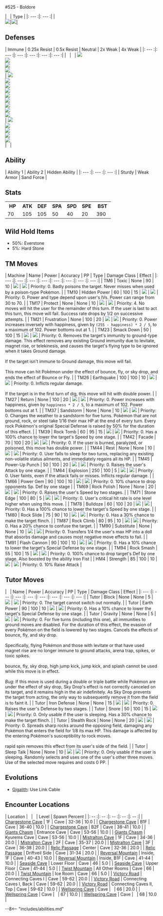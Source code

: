 #525 - Boldore

| &nbsp; | Type |
|: --- :|: --- :|
|<br>![][525_base]|![][rock]|


## Defenses

| Immune | 0.25x Resist | 0.5x Resist | Neutral | 2x Weak  | 4x Weak |
|: --- :|: --- :|: --- :|: --- :|: --- :|: --- :|
| &nbsp; | &nbsp; | ![][normal]<br>![][fire]<br>![][poison]<br>![][flying]<br> | ![][electric]<br>![][ice]<br>![][psychic]<br>![][bug]<br>![][rock]<br>![][ghost]<br>![][dragon]<br>![][dark]<br>![][fairy]<br> | ![][water]<br>![][grass]<br>![][fighting]<br>![][ground]<br>![][steel]<br> | &nbsp; |


## Ability
| Ability 1 | Ability 2 | Hidden Ability |
|: --- :|: --- :|: --- :|
| Sturdy | Weak Armor | Sand Force |


## Stats
<table><tr><th style="width:14%;align:center;vertical-align: middle;">HP</th><th style="width:14%;align:center;vertical-align: middle;">ATK</th><th style="width:14%;align:center;vertical-align: middle;">DEF</th><th style="width:14%;align:center;vertical-align: middle;">SPA</th><th style="width:14%;align:center;vertical-align: middle;">SPD</th><th style="width:14%;align:center;vertical-align: middle;">SPE</th><th style="width:16%;align:center;vertical-align: middle;">BST</th></tr>
<tr><td style="width:14%;align:center;vertical-align: bottom;">70</td><td style="width:14%;align:center;vertical-align: bottom;">105</td><td style="width:14%;align:center;vertical-align: bottom;">105</td><td style="width:14%;align:center;vertical-align: bottom;">50</td><td style="width:14%;align:center;vertical-align: bottom;">40</td><td style="width:14%;align:center;vertical-align: bottom;">20</td><td style="width:16%;align:center;vertical-align: bottom;">390</td></tr></table>


## Wild Hold Items
- 50%: Everstone
- 5%: Hard Stone

## TM Moves
| Machine | Name | Power | Accuracy | PP | Type | Damage Class | Effect |
|: --- :|: --- :|: --- :|: --- :|: --- :|: --- :|: --- :|: --- :|
| TM6 | Toxic | None | 90 | 10 | ![][poison] | ![][status] | Priority: 0. Badly poisons the target.  Never misses when used by a poison-type Pokémon. |
| TM10 | Hidden Power | 60 | 100 | 15 | ![][normal] | ![][special] | Priority: 0. Power and type depend upon user's IVs. Power can range from 30 to 70. |
| TM17 | Protect | None | None | 10 | ![][normal] | ![][status] | Priority: 4. No moves will hit the user for the remainder of this turn. If the user is last to act this turn, this move will fail. Success rate drops by 1/2 on successive attempts. |
| TM21 | Frustration | None | 100 | 20 | ![][normal] | ![][physical] | Priority: 0. Power increases inversely with happiness, given by `(255 - happiness) * 2 / 5`, to a maximum of 102.  Power bottoms out at 1. |
| TM23 | Smack Down | 50 | 100 | 15 | ![][rock] | ![][physical] | Priority: 0. Removes the target's immunity to ground-type damage.  This effect removes any existing Ground immunity due to levitate, magnet rise, or telekinesis, and causes the target's flying type to be ignored when it takes Ground damage.<br><br>If the target isn't immune to Ground damage, this move will fail.<br><br>This move can hit Pokémon under the effect of bounce, fly, or sky drop, and ends the effect of Bounce or Fly. |
| TM26 | Earthquake | 100 | 100 | 10 | ![][ground] | ![][physical] | Priority: 0. Inflicts regular damage.<br><br>If the target is in the first turn of dig, this move will hit with double power. |
| TM27 | Return | None | 100 | 20 | ![][normal] | ![][physical] | Priority: 0. Power increases with happiness, given by `happiness * 2 / 5`, to a maximum of 102.  Power bottoms out at 1. |
| TM37 | Sandstorm | None | None | 10 | ![][rock] | ![][status] | Priority: 0. Changes the weather to a sandstorm for five turns.  Pokémon that are not ground, rock, or steel take 1/16 their max HP at the end of every turn.  Every rock Pokémon's original Special Defense is raised by 50% for the duration of this effect. |
| TM39 | Rock Tomb | 60 | 95 | 15 | ![][rock] | ![][physical] | Priority: 0. Has a 100% chance to lower the target's Speed by one stage. |
| TM42 | Facade | 70 | 100 | 20 | ![][normal] | ![][physical] | Priority: 0. If the user is burned, paralyzed, or poisoned, this move has double power. |
| TM44 | Rest | None | None | 10 | ![][psychic] | ![][status] | Priority: 0. User falls to sleep for two turns, replacing any existing non-volatile status ailments, and immediately regains all its HP. |
| TM45 | Power-Up Punch | 50 | 100 | 20 | ![][fighting] | ![][physical] | Priority: 0. Raises the user's Attack by one stage. |
| TM64 | Explosion | 250 | 100 | 5 | ![][normal] | ![][physical] | Priority: 0. User faints, even if the attack fails or misses.  Inflicts regular damage. |
| TM66 | Power Gem | 90 | 100 | 10 | ![][rock] | ![][special] | Priority: 0. 10% chance to drop opponents Sp. Def by one stage |
| TM69 | Rock Polish | None | None | 20 | ![][rock] | ![][status] | Priority: 0. Raises the user's Speed by two stages. |
| TM71 | Stone Edge | 100 | 80 | 5 | ![][rock] | ![][physical] | Priority: 0. User's critical hit rate is one level higher when using this move. |
| TM78 | Bulldoze | 60 | 100 | 20 | ![][ground] | ![][physical] | Priority: 0. Has a 100% chance to lower the target's Speed by one stage. |
| TM80 | Rock Slide | 75 | 90 | 10 | ![][rock] | ![][physical] | Priority: 0. Has a 30% chance to make the target flinch. |
| TM87 | Rock Climb | 80 | 95 | 10 | ![][rock] | ![][physical] | Priority: 0. Has a 20% chance to confuse the target. |
| TM90 | Substitute | None | None | 10 | ![][normal] | ![][status] | Priority: 0. Transfers 1/4 the user's max HP into a doll that absorbs damage and causes most negative move effects to fail. |
| TM91 | Flash Cannon | 90 | 100 | 10 | ![][steel] | ![][special] | Priority: 0. Has a 10% chance to lower the target's Special Defense by one stage. |
| TM94 | Rock Smash | 55 | 100 | 15 | ![][fighting] | ![][physical] | Priority: 0. 100% chance to drop target's Def by one stage. Also boosted by the ability Iron Fist |
| HM4 | Strength | 85 | 100 | 10 | ![][normal] | ![][physical] | Priority: 0. 10% Raise Attack |


## Tutor Moves
| &nbsp; | Name | Power | Accuracy | PP | Type | Damage Class | Effect |
|: --- :|: --- :|: --- :|: --- :|: --- :|: --- :|: --- :|: --- :|
| Tutor | Block | None | None | 5 | ![][normal] | ![][status] | Priority: 0. The target cannot switch out normally. |
| Tutor | Earth Power | 90 | 100 | 10 | ![][ground] | ![][special] | Priority: 0. Has a 10% chance to lower the target's Special Defense by one stage. |
| Tutor | Gravity | None | None | 5 | ![][psychic] | ![][status] | Priority: 0. For five turns (including this one), all immunities to ground moves are disabled.  For the duration of this effect, the evasion of every Pokémon on the field is lowered by two stages.  Cancels the effects of bounce, fly, and sky drop.<br><br>Specifically, flying Pokémon and those with levitate or that have used magnet rise are no longer immune to ground attacks, arena trap, spikes, or toxic spikes.<br><br>bounce, fly, sky drop, high jump kick, jump kick, and splash cannot be used while this move is in effect.<br><br>*Bug*: If this move is used during a double or triple battle while Pokémon are under the effect of sky drop, Sky Drop's effect is not correctly canceled on its target, and it remains high in the air indefinitely.  As Sky Drop prevents the target from acting, the only way to subsequently remove it from the field is to faint it. |
| Tutor | Iron Defense | None | None | 15 | ![][steel] | ![][status] | Priority: 0. Raises the user's Defense by two stages. |
| Tutor | Snore | 50 | 100 | 15 | ![][normal] | ![][special] | Priority: 0. Only usable if the user is sleeping.   Has a 30% chance to make the target flinch. |
| Tutor | Stealth Rock | None | None | 20 | ![][rock] | ![][status] | Priority: 0. Spreads sharp rocks around the opposing field, damaging any Pokémon that enters the field for 1/8 its max HP.  This damage is affected by the entering Pokémon's susceptibility to rock moves.<br><br>rapid spin removes this effect from its user's side of the field. |
| Tutor | Sleep Talk | None | None | 10 | ![][normal] | ![][status] | Priority: 0. Only usable if the user is sleeping. Randomly selects and uses one of the user's other three moves. Use of the selected move requires and costs 0 PP. |


## Evolutions
- [Gigalith]: Use Link Cable

## Encounter Locations

| Location | &nbsp; | &nbsp; | Level | Spawn Percent |
|: -- :|: -- :|: -- :|: -- :|: -- :|
| [Chargestone Cave] | 1F | Cave | 32-36 | 10.0 |
| [Chargestone Cave] | B1F | Cave | 36-40 | 10.0 |
| [Chargestone Cave] | B2F | Cave | 38-41 | 10.0 |
| [Giants Chasm] | Entrance Cave | Cave | 53-56 | 10.0 |
| [Giants Chasm] | Kyurems Cave | Cave | 53-56 | 10.0 |
| [Mistralton Cave] | 1F | Cave | 34-36 | 20.0 |
| [Mistralton Cave] | 2F | Cave | 35-37 | 20.0 |
| [Mistralton Cave] | 3F | Cave | 36-38 | 20.0 |
| [Relic Passage] | Center | Cave | 32-36 | 20.0 |
| [Relic Passage] | Driftveil Side | Cave | 31-34 | 20.0 |
| [Reversal Mountain] | Inside, 1F | Cave | 40-43 | 10.0 |
| [Reversal Mountain] | Inside, B1F | Cave | 41-44 | 10.0 |
| [Seaside Cave] | Lower Floor | Cave | 46 | 5.0 |
| [Seaside Cave] | Upper Floor | Cave | 41-44 | 5.0 |
| [Twist Mountain] | All Other Rooms | Cave | 66 | 20.0 |
| [Twist Mountain] | Ice Room | Cave | 66 | 5.0 |
| [Victory Road] | Connecting Caves I | Cave | 59-62 | 20.0 |
| [Victory Road] | Connecting Caves I, Back | Cave | 59-62 | 20.0 |
| [Victory Road] | Connecting Caves II, Top | Cave | 59-62 | 10.0 |
| [Wellspring Cave] | Cave | &nbsp; | 66 | 20.0 |
| [Wellspring Cave] | Cave | &nbsp; | 67 | 10.0 |
| [Wellspring Cave] | Cave | &nbsp; | 68 | 10.0 |

--8<-- "includes/abilities.md"

[types.afphoto]: ../img/type/types.afphoto
[physical]: ../img/type/physical.png
[dark]: ../img/type/dark.png
[fire]: ../img/type/fire.png
[dragon]: ../img/type/dragon.png
[electric]: ../img/type/electric.png
[fairy]: ../img/type/fairy.png
[damange_classes.afphoto]: ../img/type/damange_classes.afphoto
[rock]: ../img/type/rock.png
[ghost]: ../img/type/ghost.png
[poison]: ../img/type/poison.png
[flying]: ../img/type/flying.png
[grass]: ../img/type/grass.png
[special]: ../img/type/special.png
[status]: ../img/type/status.png
[ice]: ../img/type/ice.png
[water]: ../img/type/water.png
[ground]: ../img/type/ground.png
[normal]: ../img/type/normal.png
[psychic]: ../img/type/psychic.png
[bug]: ../img/type/bug.png
[fighting]: ../img/type/fighting.png
[steel]: ../img/type/steel.png
[525_base]: ../img/animated/525.gif

[Gigalith]: ../526/
[Chargestone Cave]: ../../wildareas/Chargestone_Cave/
[Twist Mountain]: ../../wildareas/Twist_Mountain/
[Reversal Mountain]: ../../wildareas/Reversal_Mountain/
[Mistralton Cave]: ../../wildareas/Mistralton_Cave/
[Seaside Cave]: ../../wildareas/Seaside_Cave/
[Relic Passage]: ../../wildareas/Relic_Passage/
[Wellspring Cave]: ../../wildareas/Wellspring_Cave/
[Victory Road]: ../../wildareas/Victory_Road/
[Giants Chasm]: ../../wildareas/Giants_Chasm/
